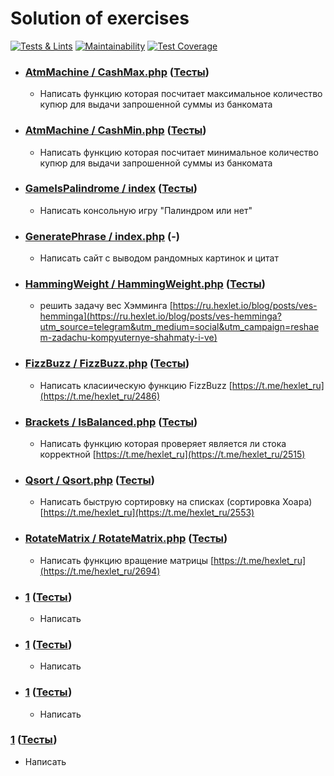 # Solution of exercises
[![Tests & Lints](https://github.com/AslanAV/solution-of-exercises/actions/workflows/Test%20&%20Lint.yml/badge.svg)](https://github.com/AslanAV/solution-of-exercises/actions/workflows/Test%20&%20Lint.yml)
[![Maintainability](https://api.codeclimate.com/v1/badges/cb985066b473c89e7663/maintainability)](https://codeclimate.com/github/AslanAV/solution-of-exercises/maintainability)
[![Test Coverage](https://api.codeclimate.com/v1/badges/cb985066b473c89e7663/test_coverage)](https://codeclimate.com/github/AslanAV/solution-of-exercises/test_coverage)

- ### [AtmMachine / CashMax.php](https://github.com/AslanAV/solution-of-exercises/blob/main/src/AtmMachine/CashMax.php)  ([Тесты](https://github.com/AslanAV/solution-of-exercises/blob/main/tests/AtmMachineTest.php))
  - Написать функцию которая посчитает максимальное количество купюр для выдачи запрошенной суммы из банкомата

- ### [AtmMachine / CashMin.php](https://github.com/AslanAV/solution-of-exercises/blob/main/src/AtmMachine/CashMin.php)  ([Тесты](https://github.com/AslanAV/solution-of-exercises/blob/main/tests/AtmMachineTest.php))
  - Написать функцию которая посчитает минимальное количество купюр для выдачи запрошенной суммы из банкомата

- ### [GameIsPalindrome / index](https://github.com/AslanAV/solution-of-exercises/blob/main/src/GameIsPalindrome)   ([Тесты](https://github.com/AslanAV/solution-of-exercises/blob/main/tests/GameIsPalindromeTest.php))
    - Написать консольную игру "Палиндром или нет"

- ### [GeneratePhrase / index.php](https://github.com/AslanAV/solution-of-exercises/blob/main/src/GeneratePhrase/index.php) (-)
    - Написать сайт с выводом рандомных картинок и цитат

- ### [HammingWeight / HammingWeight.php](https://github.com/AslanAV/solution-of-exercises/blob/main/src/HammingWeight/HammingWeight.php) ([Тесты](https://github.com/AslanAV/solution-of-exercises/blob/main/tests/HammingWeightTest.php))
  - решить задачу вес Хэмминга [https://ru.hexlet.io/blog/posts/ves-hemminga](https://ru.hexlet.io/blog/posts/ves-hemminga?utm_source=telegram&utm_medium=social&utm_campaign=reshaem-zadachu-kompyuternye-shahmaty-i-ve)

- ### [FizzBuzz / FizzBuzz.php](https://github.com/AslanAV/solution-of-exercises/blob/main/src/FizzBuzz/FizzBuzz.php) ([Тесты](https://github.com/AslanAV/solution-of-exercises/blob/main/tests/FizzBuzzTest.php))
  - Написать класиическую функцию FizzBuzz [https://t.me/hexlet_ru](https://t.me/hexlet_ru/2486)

- ### [Brackets / IsBalanced.php](https://github.com/AslanAV/solution-of-exercises/blob/main/src/Brackets/isBalanced.php) ([Тесты](https://github.com/AslanAV/solution-of-exercises/blob/main/tests/IsBalancedTest.php))
  - Написать функцию которая проверяет является ли стока корректной [https://t.me/hexlet_ru](https://t.me/hexlet_ru/2515)

- ### [Qsort / Qsort.php](https://github.com/AslanAV/solution-of-exercises/blob/main/src/Qsort/Qsort.php) ([Тесты](https://github.com/AslanAV/solution-of-exercises/blob/main/tests/QsortTest.php))
  - Написать быструю сортировку на списках (сортировка Хоара) [https://t.me/hexlet_ru](https://t.me/hexlet_ru/2553)

- ### [RotateMatrix / RotateMatrix.php](https://github.com/AslanAV/solution-of-exercises/blob/main/src/RotateMatrix/RotateMatrix.php) ([Тесты](https://github.com/AslanAV/solution-of-exercises/blob/main/tests/RotateMatrxTest.php))
  - Написать функцию вращение матрицы [https://t.me/hexlet_ru](https://t.me/hexlet_ru/2694)

- ### [1]() ([Тесты]())
  - Написать

- ### [1]() ([Тесты]())
  - Написать

- ### [1]() ([Тесты]())
  - Написать

 ### [1]() ([Тесты]())
  - Написать

